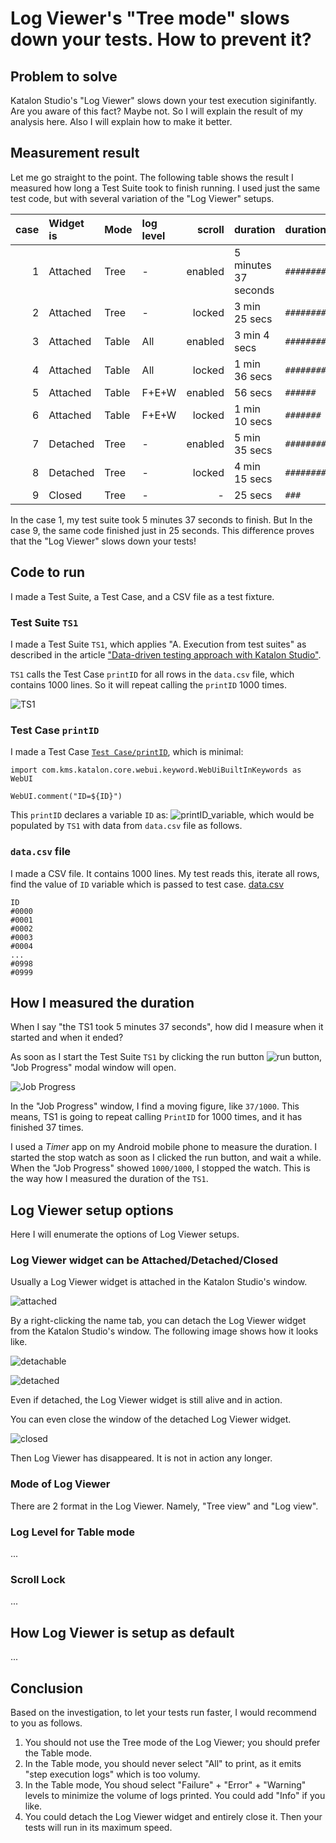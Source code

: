 # Log Viewer's "Tree mode" slows down your tests. How to prevent it?


## Problem to solve

Katalon Studio's "Log Viewer" slows down your test execution siginifantly. Are you aware of this fact? Maybe not. So I will explain the result of my analysis here. Also I will explain how to make it better.

## Measurement result

Let me go straight to the point. The following table shows the result I measured how long a Test Suite took to finish running. I used just the same test code, but with several variation of the "Log Viewer" setups.

| case | Widget is | Mode  | log level | scroll  | duration | duration graph |
| ---: | :-------- | :---- | :---- | ------: | :------------ | :----------------------------------- |
| 1    | Attached | Tree  | -     | enabled | 5 minutes 37 seconds | `##################################` |
| 2    | Attached | Tree  | -     | locked | 3 min 25 secs | `#####################` |
| 3    | Attached | Table | All   | enabled | 3 min  4 secs | `##################` |
| 4    | Attached | Table | All   | locked  | 1 min 36 secs | `#########` |
| 5    | Attached | Table | F+E+W | enabled | 56 secs | `######` |
| 6    | Attached | Table | F+E+W | locked  | 1 min 10 secs | `#######` |
| 7    | Detached | Tree  | -     | enabled | 5 min 35 secs | `##################################` |
| 8    | Detached | Tree  | -     | locked  | 4 min 15 secs | `##########################` |
| 9    | Closed   | Tree  | -     | -       | 25 secs | `###` |

In the case 1, my test suite took 5 minutes 37 seconds to finish. But In the case 9, the same code finished just in 25 seconds. This difference proves that the "Log Viewer" slows down your tests!

## Code to run

I made a Test Suite, a Test Case, and a CSV file as a test fixture.

### Test Suite `TS1`

I made a Test Suite `TS1`, which applies "A. Execution from test suites" as described in the article ["Data-driven testing approach with Katalon Studio"](https://medium.com/katalon-studio/data-driven-testing-approach-with-katalon-studio-b835c9e491dd). 

`TS1` calls the Test Case `printID` for all rows in the `data.csv` file, which contains 1000 lines. So it will repeat calling the `printID` 1000 times.

![TS1](docs/images/TS1.png)

### Test Case `printID`

I made a Test Case [`Test Case/printID`](Scripts/printID/Script1637309731921.groovy), which is minimal:

```
import com.kms.katalon.core.webui.keyword.WebUiBuiltInKeywords as WebUI

WebUI.comment("ID=${ID}")
```

This `printID` declares a variable `ID` as:
![printID_variable](docs/images/printID_variable.png), which would be populated by `TS1` with data from `data.csv` file as follows.


### `data.csv` file

I made a CSV file. It contains 1000 lines. My test reads this, iterate all rows, find the value of `ID` variable which is passed to test case.
[data.csv](./data.csv)

```
ID
#0000
#0001
#0002
#0003
#0004
...
#0998
#0999
```

## How I measured the duration

When I say "the TS1 took 5 minutes 37 seconds", how did I measure when it started and when it ended?

As soon as I start the Test Suite `TS1` by clicking the run button ![run button](docs/images/run_katalon_test.png), "Job Progress" modal window will open.

![Job Progress](docs/images/JobProgress.png.png)

In the "Job Progress" window, I find a moving figure, like `37/1000`. This means, TS1 is going to repeat calling `PrintID` for 1000 times, and it has finished 37 times.

I used a *Timer* app on my Android mobile phone to measure the duration. I started the stop watch as soon as I clicked the run button, and wait a while. When the "Job Progress" showed `1000/1000`, I stopped the watch. This is the way how I measured the duration of the `TS1`.

## Log Viewer setup options

Here I will enumerate the options of Log Viewer setups.

### Log Viewer widget can be Attached/Detached/Closed

Usually a Log Viewer widget is attached in the Katalon Studio's window.

![attached](docs/images/LogViewer_is_attached.png)

By a right-clicking the name tab, you can detach the Log Viewer widget from the Katalon Studio's window. The following image shows how it looks like. 

![detachable](docs/images/LogViewer_is_detachable.png)

![detached](docs/images/LogViewer_is_detached.png)

Even if detached, the Log Viewer widget is still alive and in action.

You can even close the window of the detached Log Viewer widget. 

![closed](docs/images/LogViewer_was_closed.png)

Then Log Viewer has disappeared. It is not in action any longer.



### Mode of Log Viewer

There are 2 format in the Log Viewer. Namely, "Tree view" and "Log view".

### Log Level for Table mode

...

### Scroll Lock

...

## How Log Viewer is setup as default

...

## Conclusion

Based on the investigation, to let your tests run faster, I would recommend to you as follows.

1. You should not use the Tree mode of the Log Viewer; you should prefer the Table mode.
2. In the Table mode, you should never select "All" to print, as it emits "step execution logs" which is too volumy.
3. In the Table mode, You shoud select "Failure" + "Error" + "Warning" levels to minimize the volume of logs printed. You could add "Info" if you like.
3. You could detach the Log Viewer widget and entirely close it. Then your tests will run in its maximum speed.

